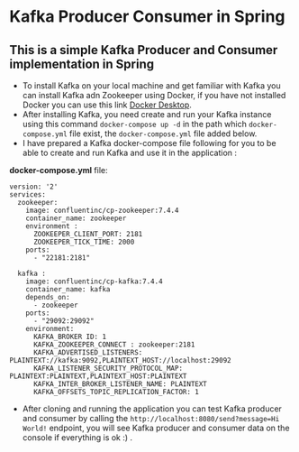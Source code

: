 # Kafka Producer Consumer in Spring
## This is a simple Kafka Producer and Consumer implementation in Spring

- To install Kafka on your local machine and get familiar with Kafka you can install Kafka adn Zookeeper using Docker, if you have not installed Docker you can use this link [Docker Desktop](https://docs.docker.com/desktop/).
- After installing Kafka, you need create and run your Kafka instance using this command  `docker-compose up -d` in the path which `docker-compose.yml` file exist, the `docker-compose.yml` file added below.
- I have prepared a Kafka docker-compose file following for you to be able to create and run Kafka and use it in the application :

**docker-compose.yml** file:
```
version: '2'
services:
  zookeeper: 
    image: confluentinc/cp-zookeeper:7.4.4
    container_name: zookeeper
    environment : 
      ZOOKEEPER_CLIENT_PORT: 2181 
      ZOOKEEPER_TICK_TIME: 2000
    ports: 
      - "22181:2181"

  kafka : 
    image: confluentinc/cp-kafka:7.4.4
    container_name: kafka
    depends_on: 
      - zookeeper 
    ports: 
      - "29092:29092" 
    environment: 
      KAFKA_BROKER ID: 1 
      KAFKA_ZOOKEEPER_CONNECT : zookeeper:2181 
      KAFKA_ADVERTISED_LISTENERS: PLAINTEXT://kafka:9092,PLAINTEXT_HOST://localhost:29092
      KAFKA_LISTENER_SECURITY_PROTOCOL_MAP: PLAINTEXT:PLAINTEXT,PLAINTEXT_HOST:PLAINTEXT 
      KAFKA_INTER_BROKER_LISTENER_NAME: PLAINTEXT 
      KAFKA_OFFSETS_TOPIC_REPLICATION_FACTOR: 1 
```
- After cloning and running the application you can test Kafka producer and consumer by calling the `http://localhost:8080/send?message=Hi World!` endpoint, you will see Kafka producer and consumer data on the console if everything is ok :) .
